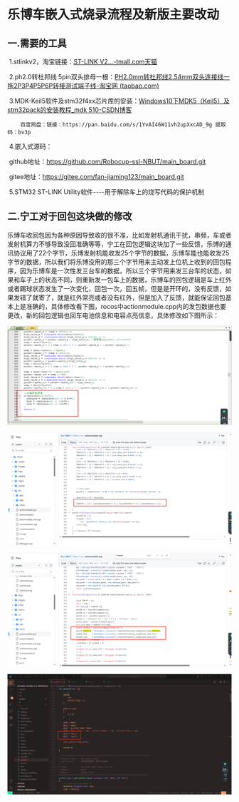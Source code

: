 # 					乐博车嵌入式烧录流程及新版主要改动

## 一.需要的工具

​		1.stlinkv2，淘宝链接：[ST-LINK V2...-tmall.com天猫](https://detail.tmall.com/item.htm?id=721142227129&ali_refid=a3_430673_1006:1303560141:N:MXngtKJe48FnLBBMs3rZaA%3D%3D:a3c982211afb044e926e470a3f023497&ali_trackid=1_a3c982211afb044e926e470a3f023497&spm=a2e0b.20350158.31919782.6&bxsign=tanHISA8ogqubwspLzIcAK4y_8h3OPa93BHgkPXh5b5VLb9P8uT0E9Tup0jODBncSB3vo-YIon9UKVEA02CbfZbdJv3khD65_Cii0fHDJ8W1qk)

​		2.ph2.0转杜邦线 5pin双头排母一根：[PH2.0mm转杜邦线2.54mm双头连接线一拖2P3P4P5P6P转接测试端子线-淘宝网 (taobao.com)](https://item.taobao.com/item.htm?app=chrome&bxsign=scdj2FSl05uOotPH52vR4iFUCqba_9tb9eCuxQNGEX6Do8D_gAczq3RibGIjcIThb9T81WrpZeD6TJv-jjgfag0PHDgYg8kidlhlZnauGnaJaoyWGXPqpj7BzeJA9fqhExt&cpp=1&id=681787142664&price=2.4-7.2&shareUniqueId=26893633518&share_crt_v=1&shareurl=true&short_name=h.gWw14y0R10XzUwK&skuId=5056983487022&sourceType=item,item&sp_tk=VnpmVFd3NXFmTHE=&spm=a2159r.13376460.0.0&suid=ff3fcc17-0df3-40c4-9beb-7064260fa425&tbSocialPopKey=shareItem&tk=VzfTWw5qfLq&un=73098ffb6eb1e43c3431ceaac3991f67&un_site=0&ut_sk=1.YzEMXF0ACzIDAAJ7KpPkmW1r_21646297_1716893034437.Copy.1)

​		3.MDK-Keil5软件及stm32f4xx芯片库的安装：[Windows10下MDK5（Keil5）及stm32pack的安装教程_mdk 510-CSDN博客](https://blog.csdn.net/qq_45264808/article/details/108899662?ops_request_misc=%7B%22request%5Fid%22%3A%22171688395716777224422395%22%2C%22scm%22%3A%2220140713.130102334..%22%7D&request_id=171688395716777224422395&biz_id=0&utm_medium=distribute.pc_search_result.none-task-blog-2~all~sobaiduend~default-1-108899662-null-null.142^v100^pc_search_result_base3&utm_term=windows下载keil5&spm=1018.2226.3001.4187)

		百度网盘：链接：https://pan.baidu.com/s/1YvAI46W11vh2upXxcAD_9g 提取码：bv3p

​		4.嵌入式源码：

​			github地址：https://github.com/Robocup-ssl-NBUT/main_board.git

​			gitee地址：https://gitee.com/fan-jiaming123/main_board.git

​		5.STM32 ST-LINK Utility软件----用于解除车上的烧写代码的保护机制

## 二.宁工对于回包这块做的修改	

​	乐博车收回包因为各种原因导致收的很不准，比如发射机通讯干扰，串频，车或者发射机算力不够导致没回准确等等，宁工在回包逻辑这块加了一些反馈，乐博的通讯协议用了22个字节，乐博发射机能收发25个字节的数据，乐博车能也能收发25字节的数据，所以我们将乐博没用的那三个字节用来主动发上位机上收到的回包程序，因为乐博车是一次性发三台车的数据，所以三个字节用来发三台车的状态，如果和车子上的状态不同，则重新发一包车上的数据，乐博车的回包逻辑是车上红外或者踢球状态发生了一次变化，回包一次，回五帧，但是是开环的，没有反馈，如果发错了就寄了，就是红外常亮或者没有红外，但是加入了反馈，就能保证回包基本上是准确的，具体修改看下图，rocos中actionmodule.cpp内的发包数据也要更改，新的回包逻辑也回车电池信息和电容点亮信息，具体修改如下图所示：



![](./Images/packet.png)

![](./Images/actionmodule.png)

![](./Images/actionmodule1.png)

![](./Images/packet1.png)
